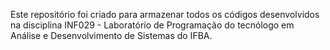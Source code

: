Este repositório foi criado para armazenar todos os códigos desenvolvidos na disciplina INF029 - Laboratório de Programação do tecnólogo em Análise e Desenvolvimento de Sistemas do IFBA.
